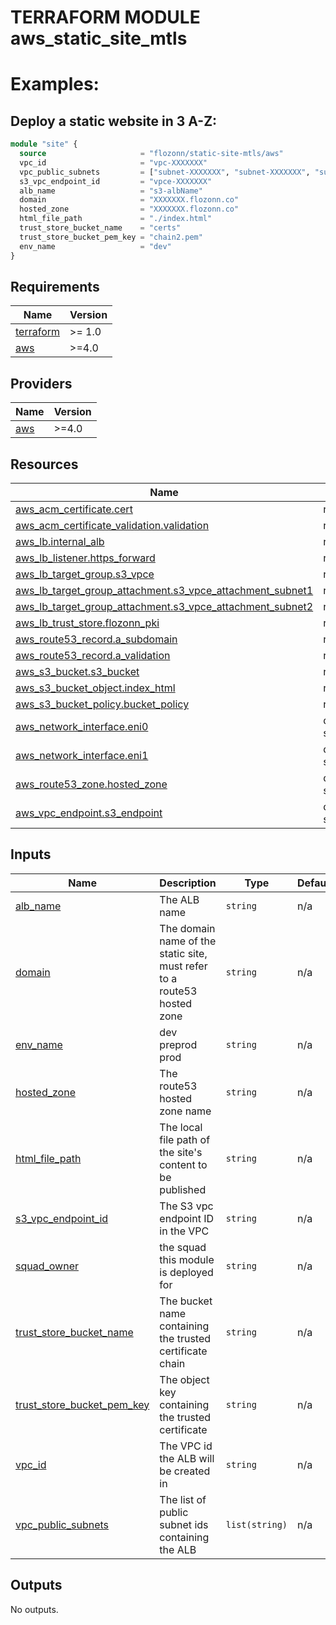 # TERRAFORM MODULE aws_static_site_mtls 

# Examples:

## Deploy a static website in 3 A-Z:
```Terraform
module "site" {
  source                     = "flozonn/static-site-mtls/aws"
  vpc_id                     = "vpc-XXXXXXX"
  vpc_public_subnets         = ["subnet-XXXXXXX", "subnet-XXXXXXX", "subnet-064d65425179c6b24"]
  s3_vpc_endpoint_id         = "vpce-XXXXXXX"
  alb_name                   = "s3-albName"
  domain                     = "XXXXXXX.flozonn.co"
  hosted_zone                = "XXXXXXX.flozonn.co"
  html_file_path             = "./index.html"
  trust_store_bucket_name    = "certs"
  trust_store_bucket_pem_key = "chain2.pem"
  env_name                   = "dev"
}
```

<!-- BEGIN_TF_DOCS -->
## Requirements

| Name | Version |
|------|---------|
| <a name="requirement_terraform"></a> [terraform](#requirement\_terraform) | >= 1.0 |
| <a name="requirement_aws"></a> [aws](#requirement\_aws) | >=4.0 |

## Providers

| Name | Version |
|------|---------|
| <a name="provider_aws"></a> [aws](#provider\_aws) | >=4.0 |

## Resources

| Name | Type |
|------|------|
| [aws_acm_certificate.cert](https://registry.terraform.io/providers/hashicorp/aws/latest/docs/resources/acm_certificate) | resource |
| [aws_acm_certificate_validation.validation](https://registry.terraform.io/providers/hashicorp/aws/latest/docs/resources/acm_certificate_validation) | resource |
| [aws_lb.internal_alb](https://registry.terraform.io/providers/hashicorp/aws/latest/docs/resources/lb) | resource |
| [aws_lb_listener.https_forward](https://registry.terraform.io/providers/hashicorp/aws/latest/docs/resources/lb_listener) | resource |
| [aws_lb_target_group.s3_vpce](https://registry.terraform.io/providers/hashicorp/aws/latest/docs/resources/lb_target_group) | resource |
| [aws_lb_target_group_attachment.s3_vpce_attachment_subnet1](https://registry.terraform.io/providers/hashicorp/aws/latest/docs/resources/lb_target_group_attachment) | resource |
| [aws_lb_target_group_attachment.s3_vpce_attachment_subnet2](https://registry.terraform.io/providers/hashicorp/aws/latest/docs/resources/lb_target_group_attachment) | resource |
| [aws_lb_trust_store.flozonn_pki](https://registry.terraform.io/providers/hashicorp/aws/latest/docs/resources/lb_trust_store) | resource |
| [aws_route53_record.a_subdomain](https://registry.terraform.io/providers/hashicorp/aws/latest/docs/resources/route53_record) | resource |
| [aws_route53_record.a_validation](https://registry.terraform.io/providers/hashicorp/aws/latest/docs/resources/route53_record) | resource |
| [aws_s3_bucket.s3_bucket](https://registry.terraform.io/providers/hashicorp/aws/latest/docs/resources/s3_bucket) | resource |
| [aws_s3_bucket_object.index_html](https://registry.terraform.io/providers/hashicorp/aws/latest/docs/resources/s3_bucket_object) | resource |
| [aws_s3_bucket_policy.bucket_policy](https://registry.terraform.io/providers/hashicorp/aws/latest/docs/resources/s3_bucket_policy) | resource |
| [aws_network_interface.eni0](https://registry.terraform.io/providers/hashicorp/aws/latest/docs/data-sources/network_interface) | data source |
| [aws_network_interface.eni1](https://registry.terraform.io/providers/hashicorp/aws/latest/docs/data-sources/network_interface) | data source |
| [aws_route53_zone.hosted_zone](https://registry.terraform.io/providers/hashicorp/aws/latest/docs/data-sources/route53_zone) | data source |
| [aws_vpc_endpoint.s3_endpoint](https://registry.terraform.io/providers/hashicorp/aws/latest/docs/data-sources/vpc_endpoint) | data source |

## Inputs

| Name | Description | Type | Default | Required |
|------|-------------|------|---------|:--------:|
| <a name="input_alb_name"></a> [alb\_name](#input\_alb\_name) | The ALB name | `string` | n/a | yes |
| <a name="input_domain"></a> [domain](#input\_domain) | The domain name of the static site, must refer to a route53 hosted zone | `string` | n/a | yes |
| <a name="input_env_name"></a> [env\_name](#input\_env\_name) | dev preprod prod | `string` | n/a | yes |
| <a name="input_hosted_zone"></a> [hosted\_zone](#input\_hosted\_zone) | The route53 hosted zone name | `string` | n/a | yes |
| <a name="input_html_file_path"></a> [html\_file\_path](#input\_html\_file\_path) | The local file path of the site's content to be published | `string` | n/a | yes |
| <a name="input_s3_vpc_endpoint_id"></a> [s3\_vpc\_endpoint\_id](#input\_s3\_vpc\_endpoint\_id) | The S3 vpc endpoint ID in the VPC | `string` | n/a | yes |
| <a name="input_squad_owner"></a> [squad\_owner](#input\_squad\_owner) | the squad this module is deployed for | `string` | n/a | yes |
| <a name="input_trust_store_bucket_name"></a> [trust\_store\_bucket\_name](#input\_trust\_store\_bucket\_name) | The bucket name containing the trusted certificate chain | `string` | n/a | yes |
| <a name="input_trust_store_bucket_pem_key"></a> [trust\_store\_bucket\_pem\_key](#input\_trust\_store\_bucket\_pem\_key) | The object key containing the trusted certificate | `string` | n/a | yes |
| <a name="input_vpc_id"></a> [vpc\_id](#input\_vpc\_id) | The VPC id the ALB will be created in | `string` | n/a | yes |
| <a name="input_vpc_public_subnets"></a> [vpc\_public\_subnets](#input\_vpc\_public\_subnets) | The list of public subnet ids containing the ALB | `list(string)` | n/a | yes |

## Outputs

No outputs.
